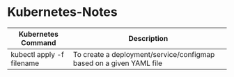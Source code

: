 # Kubernetes-Notes

| Kubernetes Command | Description |
| --- | ----------- |
|  kubectl apply -f filename | To create a deployment/service/configmap based on a given YAML file |
